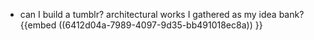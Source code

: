 - can I build a tumblr? architectural works I gathered as my idea bank? {{embed ((6412d04a-7989-4097-9d35-bb491018ec8a)) }}